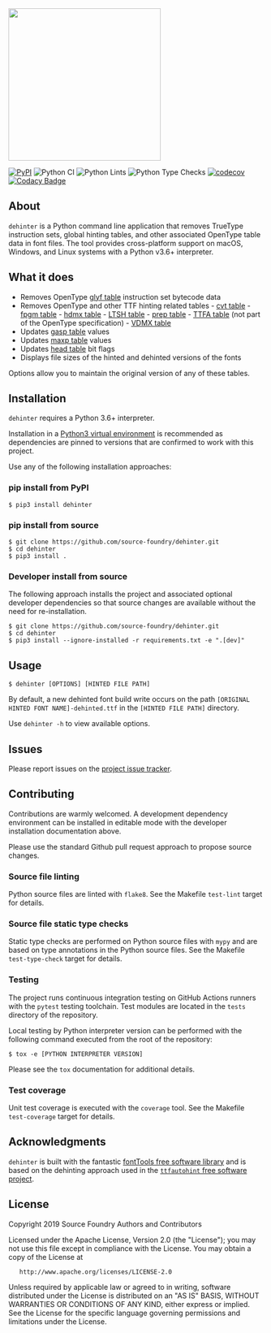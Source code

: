<img src="https://github.com/source-foundry/dehinter/raw/img/img/dehinter_logo-crunch.png" width="300" />
<br/>

[![PyPI](https://img.shields.io/pypi/v/dehinter?color=blueviolet&label=PyPI&logo=python&logoColor=white)](https://pypi.org/project/dehinter/)
![Python CI](https://github.com/source-foundry/dehinter/workflows/Python%20CI/badge.svg)
![Python Lints](https://github.com/source-foundry/dehinter/workflows/Python%20Lints/badge.svg)
![Python Type Checks](https://github.com/source-foundry/dehinter/workflows/Python%20Type%20Checks/badge.svg)
[![codecov](https://codecov.io/gh/source-foundry/dehinter/branch/master/graph/badge.svg)](https://codecov.io/gh/source-foundry/dehinter)
[![Codacy Badge](https://api.codacy.com/project/badge/Grade/a2f54fac2c544f389e0066cfa159dfe8)](https://www.codacy.com/app/SourceFoundry/dehinter?utm_source=github.com&utm_medium=referral&utm_content=source-foundry/dehinter&utm_campaign=Badge_Grade)

## About

`dehinter` is a Python command line application that removes TrueType instruction sets, global hinting tables, and other associated OpenType table data in font files. The tool provides cross-platform support on macOS, Windows, and Linux systems with a Python v3.6+ interpreter.

## What it does

- Removes OpenType [glyf table](https://docs.microsoft.com/en-us/typography/opentype/spec/glyf) instruction set bytecode data
- Removes OpenType and other TTF hinting related tables - [cvt table](https://docs.microsoft.com/en-us/typography/opentype/spec/cvt) - [fpgm table](https://docs.microsoft.com/en-us/typography/opentype/spec/fpgm) - [hdmx table](https://docs.microsoft.com/en-us/typography/opentype/spec/hdmx) - [LTSH table](https://docs.microsoft.com/en-us/typography/opentype/spec/ltsh) - [prep table](https://docs.microsoft.com/en-us/typography/opentype/spec/prep) - [TTFA table](https://www.freetype.org/ttfautohint/doc/ttfautohint.html#add-ttfa-info-table) (not part of the OpenType specification) - [VDMX table](https://docs.microsoft.com/en-us/typography/opentype/spec/vdmx)
- Updates [gasp table](https://docs.microsoft.com/en-us/typography/opentype/spec/gasp) values
- Updates [maxp table](https://docs.microsoft.com/en-us/typography/opentype/spec/maxp) values
- Updates [head table](https://docs.microsoft.com/en-us/typography/opentype/spec/head) bit flags
- Displays file sizes of the hinted and dehinted versions of the fonts

Options allow you to maintain the original version of any of these tables.

## Installation

`dehinter` requires a Python 3.6+ interpreter.

Installation in a [Python3 virtual environment](https://docs.python.org/3/library/venv.html) is recommended as dependencies are pinned to versions that are confirmed to work with this project.

Use any of the following installation approaches:

### pip install from PyPI

```
$ pip3 install dehinter
```

### pip install from source

```
$ git clone https://github.com/source-foundry/dehinter.git
$ cd dehinter
$ pip3 install .
```

### Developer install from source

The following approach installs the project and associated optional developer dependencies so that source changes are available without the need for re-installation.

```
$ git clone https://github.com/source-foundry/dehinter.git
$ cd dehinter
$ pip3 install --ignore-installed -r requirements.txt -e ".[dev]"
```

## Usage

```
$ dehinter [OPTIONS] [HINTED FILE PATH]
```

By default, a new dehinted font build write occurs on the path `[ORIGINAL HINTED FONT NAME]-dehinted.ttf` in the `[HINTED FILE PATH]` directory.

Use `dehinter -h` to view available options.

## Issues

Please report issues on the [project issue tracker](https://github.com/source-foundry/dehinter/issues).

## Contributing

Contributions are warmly welcomed. A development dependency environment can be installed in editable mode with the developer installation documentation above.

Please use the standard Github pull request approach to propose source changes.

### Source file linting

Python source files are linted with `flake8`. See the Makefile `test-lint` target for details.

### Source file static type checks

Static type checks are performed on Python source files with `mypy` and are based on type annotations in the Python source files. See the Makefile `test-type-check` target for details.

### Testing

The project runs continuous integration testing on GitHub Actions runners with the `pytest` testing toolchain. Test modules are located in the `tests` directory of the repository.

Local testing by Python interpreter version can be performed with the following command executed from the root of the repository:

```
$ tox -e [PYTHON INTERPRETER VERSION]
```

Please see the `tox` documentation for additional details.

### Test coverage

Unit test coverage is executed with the `coverage` tool. See the Makefile `test-coverage` target for details.

## Acknowledgments

`dehinter` is built with the fantastic [fontTools free software library](https://github.com/fonttools/fonttools) and is based on the dehinting approach used in the [`ttfautohint` free software project](https://www.freetype.org/ttfautohint/).

## License

Copyright 2019 Source Foundry Authors and Contributors

Licensed under the Apache License, Version 2.0 (the "License");
you may not use this file except in compliance with the License.
You may obtain a copy of the License at

       http://www.apache.org/licenses/LICENSE-2.0

Unless required by applicable law or agreed to in writing, software
distributed under the License is distributed on an "AS IS" BASIS,
WITHOUT WARRANTIES OR CONDITIONS OF ANY KIND, either express or implied.
See the License for the specific language governing permissions and
limitations under the License.
